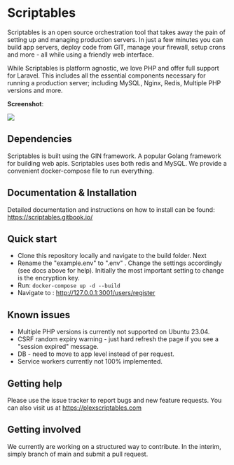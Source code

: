 

# Scriptables

Scriptables is an open source orchestration tool that takes away the pain of setting up and managing production servers. In just a few minutes you can build app servers, deploy code from GIT, manage your firewall, setup crons and more - all while using a friendly web interface.

While Scriptables is platform agnostic, we love PHP and offer full support for Laravel. This includes all the essential components necessary for running a production server; including MySQL, Nginx, Redis, Multiple PHP versions and more.


**Screenshot**:

![](https://plexscriptables.com/static/img/build-server.png)


## Dependencies

Scriptables is built using the GIN framework. A popular Golang framework for building web apis. Scriptables uses both redis and MySQL. We provide a convenient docker-compose file to run everything.

## Documentation & Installation

Detailed documentation and instructions on how to install can be found: https://scriptables.gitbook.io/

## Quick start

 - Clone this repository locally and navigate to the build folder.  Next
 -  Rename the "example.env" to ".env" . Change the settings accordingly (see docs above for help). Initially the most important setting to change is the encryption key.
 - Run:  `docker-compose up -d --build`
 - Navigate to : http://127.0.0.1:3001/users/register

## Known issues

 - Multiple PHP versions is currently not supported on Ubuntu 23.04.
 - CSRF random expiry warning - just hard refresh the page if you see a "session expired" message.
 - DB - need to move to app level instead of per request.
 - Service workers currently not 100% implemented.

## Getting help

Please use the issue tracker to report bugs and new feature requests. You can also visit us at https://plexscriptables.com


## Getting involved

We currently are working on a structured way to contribute. In the interim, simply branch of main and submit a pull request.

